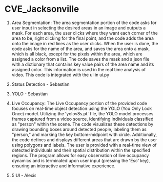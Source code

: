 # CVE_Jacksonville


1) Area Segmentation: The area segmentation portion of the code asks for user input in selecting the desired areas in an image and outputs a mask. For each area, the user clicks where they want each corner of the area to be, right clicking for the final point, and the code adds the area onto the image in red lines as the user clicks. When the user is done, the code asks for the name of the area, and saves the area onto a mask, which is all black, except for the pixels within the area, which are assigned a color from a list. The code saves the mask and a json file with a dictionary that contains key value pairs of the area name and its assigned color. This information is used in the real time analysis of video. This code is integrated with the ui in ui.py



2) Status Detection - Sebastian



3) YOLO - Sebastian


4) Live Occupancy: The Live Occupancy portion of the provided code focuses on real-time object detection using the YOLO (You Only Look Once) model. Utilizing the 'yolov8s.pt' file, the YOLO model processes frames captured from a video source, identifying individuals classified as "person" within the scene. The code visualizes these detections by drawing bounding boxes around detected people, labeling them as "person," and marking the key bottom-midpoint with circle. Additionally, the code defines and displays different areas that are drawn by the user using polygons and labels. The user is provided with a real-time view of detected individuals and their spatial distribution within the specified regions. The program allows for easy observation of live occupancy dynamics and is terminated upon user input (pressing the 'Esc' key), ensuring an interactive and informative experience.


6) 5 UI - Alexis

